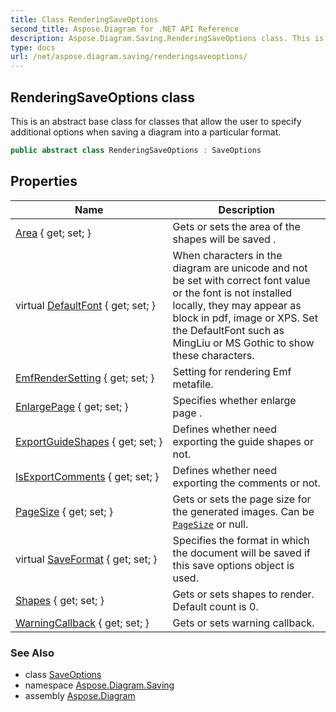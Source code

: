 ```yaml
---
title: Class RenderingSaveOptions
second_title: Aspose.Diagram for .NET API Reference
description: Aspose.Diagram.Saving.RenderingSaveOptions class. This is an abstract base class for classes that allow the user to specify additional options when saving a diagram into a particular format
type: docs
url: /net/aspose.diagram.saving/renderingsaveoptions/
---
```

## RenderingSaveOptions class

This is an abstract base class for classes that allow the user to specify additional options when saving a diagram into a particular format.

```csharp
public abstract class RenderingSaveOptions : SaveOptions
```

## Properties

| Name | Description |
| --- | --- |
| [Area](../../aspose.diagram.saving/renderingsaveoptions/area/) { get; set; } | Gets or sets the area of the shapes will be saved . |
| virtual [DefaultFont](../../aspose.diagram.saving/saveoptions/defaultfont/) { get; set; } | When characters in the diagram are unicode and not be set with correct font value or the font is not installed locally, they may appear as block in pdf, image or XPS. Set the DefaultFont such as MingLiu or MS Gothic to show these characters. |
| [EmfRenderSetting](../../aspose.diagram.saving/renderingsaveoptions/emfrendersetting/) { get; set; } | Setting for rendering Emf metafile. |
| [EnlargePage](../../aspose.diagram.saving/renderingsaveoptions/enlargepage/) { get; set; } | Specifies whether enlarge page . |
| [ExportGuideShapes](../../aspose.diagram.saving/renderingsaveoptions/exportguideshapes/) { get; set; } | Defines whether need exporting the guide shapes or not. |
| [IsExportComments](../../aspose.diagram.saving/renderingsaveoptions/isexportcomments/) { get; set; } | Defines whether need exporting the comments or not. |
| [PageSize](../../aspose.diagram.saving/renderingsaveoptions/pagesize/) { get; set; } | Gets or sets the page size for the generated images. Can be [`PageSize`](../pagesize/) or null. |
| virtual [SaveFormat](../../aspose.diagram.saving/saveoptions/saveformat/) { get; set; } | Specifies the format in which the document will be saved if this save options object is used. |
| [Shapes](../../aspose.diagram.saving/renderingsaveoptions/shapes/) { get; set; } | Gets or sets shapes to render. Default count is 0. |
| [WarningCallback](../../aspose.diagram.saving/saveoptions/warningcallback/) { get; set; } | Gets or sets warning callback. |

### See Also

* class [SaveOptions](../saveoptions/)
* namespace [Aspose.Diagram.Saving](../../aspose.diagram.saving/)
* assembly [Aspose.Diagram](../../)


